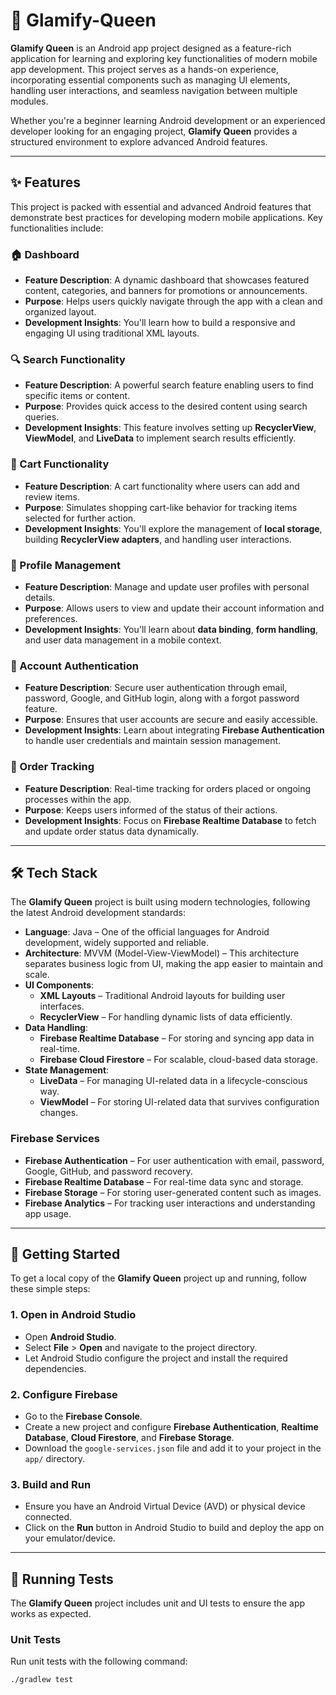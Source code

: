 # 👑 Glamify-Queen

**Glamify Queen** is an Android app project designed as a feature-rich application for learning and exploring key functionalities of modern mobile app development. This project serves as a hands-on experience, incorporating essential components such as managing UI elements, handling user interactions, and seamless navigation between multiple modules.

Whether you're a beginner learning Android development or an experienced developer looking for an engaging project, **Glamify Queen** provides a structured environment to explore advanced Android features.

---

## ✨ Features

This project is packed with essential and advanced Android features that demonstrate best practices for developing modern mobile applications. Key functionalities include:

### 🏠 Dashboard
- **Feature Description**: A dynamic dashboard that showcases featured content, categories, and banners for promotions or announcements.
- **Purpose**: Helps users quickly navigate through the app with a clean and organized layout.
- **Development Insights**: You'll learn how to build a responsive and engaging UI using traditional XML layouts.

### 🔍 Search Functionality
- **Feature Description**: A powerful search feature enabling users to find specific items or content.
- **Purpose**: Provides quick access to the desired content using search queries.
- **Development Insights**: This feature involves setting up **RecyclerView**, **ViewModel**, and **LiveData** to implement search results efficiently.

### 🛒 Cart Functionality
- **Feature Description**: A cart functionality where users can add and review items.
- **Purpose**: Simulates shopping cart-like behavior for tracking items selected for further action.
- **Development Insights**: You'll explore the management of **local storage**, building **RecyclerView adapters**, and handling user interactions.

### 👤 Profile Management
- **Feature Description**: Manage and update user profiles with personal details.
- **Purpose**: Allows users to view and update their account information and preferences.
- **Development Insights**: You'll learn about **data binding**, **form handling**, and user data management in a mobile context.

### 🔐 Account Authentication
- **Feature Description**: Secure user authentication through email, password, Google, and GitHub login, along with a forgot password feature.
- **Purpose**: Ensures that user accounts are secure and easily accessible.
- **Development Insights**: Learn about integrating **Firebase Authentication** to handle user credentials and maintain session management.

### 🚚 Order Tracking
- **Feature Description**: Real-time tracking for orders placed or ongoing processes within the app.
- **Purpose**: Keeps users informed of the status of their actions.
- **Development Insights**: Focus on **Firebase Realtime Database** to fetch and update order status data dynamically.

---

## 🛠 Tech Stack

The **Glamify Queen** project is built using modern technologies, following the latest Android development standards:

- **Language**: Java – One of the official languages for Android development, widely supported and reliable.
- **Architecture**: MVVM (Model-View-ViewModel) – This architecture separates business logic from UI, making the app easier to maintain and scale.
- **UI Components**: 
  - **XML Layouts** – Traditional Android layouts for building user interfaces.
  - **RecyclerView** – For handling dynamic lists of data efficiently.
- **Data Handling**: 
  - **Firebase Realtime Database** – For storing and syncing app data in real-time.
  - **Firebase Cloud Firestore** – For scalable, cloud-based data storage.
- **State Management**: 
  - **LiveData** – For managing UI-related data in a lifecycle-conscious way.
  - **ViewModel** – For storing UI-related data that survives configuration changes.
  
### Firebase Services

- **Firebase Authentication** – For user authentication with email, password, Google, GitHub, and password recovery.
- **Firebase Realtime Database** – For real-time data sync and storage.
- **Firebase Storage** – For storing user-generated content such as images.
- **Firebase Analytics** – For tracking user interactions and understanding app usage.

---

## 🚀 Getting Started

To get a local copy of the **Glamify Queen** project up and running, follow these simple steps:

### 1. Open in Android Studio
- Open **Android Studio**.
- Select **File** > **Open** and navigate to the project directory.
- Let Android Studio configure the project and install the required dependencies.

### 2. Configure Firebase
- Go to the **Firebase Console**.
- Create a new project and configure **Firebase Authentication**, **Realtime Database**, **Cloud Firestore**, and **Firebase Storage**.
- Download the `google-services.json` file and add it to your project in the `app/` directory.

### 3. Build and Run
- Ensure you have an Android Virtual Device (AVD) or physical device connected.
- Click on the **Run** button in Android Studio to build and deploy the app on your emulator/device.

---

## 🧪 Running Tests

The **Glamify Queen** project includes unit and UI tests to ensure the app works as expected.

### Unit Tests
Run unit tests with the following command:

```bash
./gradlew test
